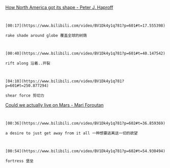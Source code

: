 [How North America got its shape - Peter J. Haproff](https://www.bilibili.com/video/BV1Dk4y1q781?p=601)

```ad-note


[00:17](https://www.bilibili.com/video/BV1Dk4y1q781?p=601#t=17.555398)

rake shade around globe 覆盖全球的树荫

```

```ad-note


[00:40](https://www.bilibili.com/video/BV1Dk4y1q781?p=601#t=40.147542)

rift along 沿着..开裂

```

```ad-note


[04:10](https://www.bilibili.com/video/BV1Dk4y1q781?p=601#t=250.877294)

shear force 剪切力

```

[Could we actually live on Mars - Mari Foroutan](https://www.bilibili.com/video/BV1Dk4y1q781?p=602)

```ad-note


[00:36](https://www.bilibili.com/video/BV1Dk4y1q781?p=602#t=36.859369)

a desire to just get away from it all 一种想要逃离这一切的欲望

```

```ad-note


[00:54](https://www.bilibili.com/video/BV1Dk4y1q781?p=602#t=54.930494)

fortress 堡垒

```